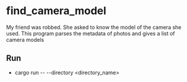 # find_camera_model

My friend was robbed. She asked to know the model of the camera she used. This program parses the metadata of photos and gives a list of camera models

## Run
- cargo run -- --directory <directory_name>
